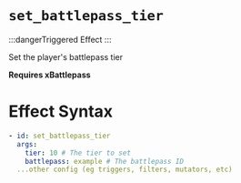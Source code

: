 # `set_battlepass_tier`
:::dangerTriggered Effect
:::

Set the player's battlepass tier

**Requires xBattlepass**
# Effect Syntax
```yaml
- id: set_battlepass_tier
  args:
    tier: 10 # The tier to set
    battlepass: example # The battlepass ID
  ...other config (eg triggers, filters, mutators, etc)
```
